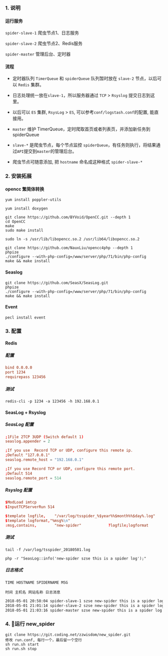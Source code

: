 ### 1. 说明
#### 运行服务

`spider-slave-1` 爬虫节点1、日志服务

`spider-slave-2` 爬虫节点2、Redis服务

`spider-master` 管理后台、定时器

#### 流程

* 定时器队列 `TimerQueue` 和 `spiderQueue` 队列暂时放在 `slave-2` 节点，以后可以 `Redis` 集群。
* 日志处理统一放在`slave-1`，所以服务器通过 `TCP` > `Rsyslog` 提交日志到这里。
* 以后可以 `ES` 集群, `RsysLog` > `ES`, 可以参考`conf/logstash.conf`的配置, 能直接用。

* `master` 维护 TimerQueue，定时爬取首页或者列表页，并添加新任务到 spiderQueue
* `slave-*` 是爬虫节点，每个节点监控 `spiderQueue`，有任务则执行，将结果通过`API`提交到`master`的管理后台。
* 爬虫节点可随意添加, 把 `hostname` 命名成这种格式 `spider-slave-*`

### 2. 安装拓展

#### opencc 繁简体转换
`yum install poppler-utils`

`yum install doxygen`

```shell
git clone https://github.com/BYVoid/OpenCC.git --depth 1
cd OpenCC
make
sudo make install
```

`sudo ln -s /usr/lib/libopencc.so.2 /usr/lib64/libopencc.so.2`

```shell
git clone https://github.com/NauxLiu/opencc4php --depth 1
phpize
./configure --with-php-config=/www/server/php/71/bin/php-config
make && make install
```

#### Seaslog

```shell
git clone https://github.com/SeasX/SeasLog.git
phpize
./configure --with-php-config=/www/server/php/71/bin/php-config
make && make install
```

#### Event
`pecl install event`

### 3. 配置

#### Redis

##### 配置
```conf
bind 0.0.0.0
port 1234
requirepass 123456
```

##### 测试

`redis-cli -p 1234 -a 123456 -h 192.168.0.1`

#### SeasLog + Rsyslog

##### SeasLog 配置
```conf
;1File 2TCP 3UDP (Switch default 1)
seaslog.appender = 2

;If you use  Record TCP or UDP, configure this remote ip.
;Default "127.0.0.1"
seaslog.remote_host = "192.168.0.1"

;If you use Record TCP or UDP, configure this remote port.
;Default 514
seaslog.remote_port = 514
```
##### Rsyslog 配置
```conf
$ModLoad imtcp
$InputTCPServerRun 514

$template logfile,    "/var/log/tsspider_%$year%%$month%%$day%.log"
$template logformat,"%msg%\n"
:msg,contains,        "new-spider"            ?logfile;logformat
```
##### 测试
`tail -f /var/log/tsspider_20180501.log`

`php -r "SeasLog::info('new-spider szse this is a spider log');"`

##### 日志格式
`TIME HOSTNAME SPIDERNAME MSG`

`时间 主机名 网站名称 日志消息`

```txt
2018-05-01 20:58:04 spider-slave-1 szse new-spider this is a spider log
2018-05-01 21:01:14 spider-slave-2 szse new-spider this is a spider log
2018-05-01 21:03:16 spider-master szse new-spider this is a spider log
```

### 4. 运行 new_spider
```shell
git clone https://git.coding.net/zzwisdom/new_spider.git
修改 run.conf, 每行一个，最后留一个空行
sh run.sh start
sh run.sh stop
```